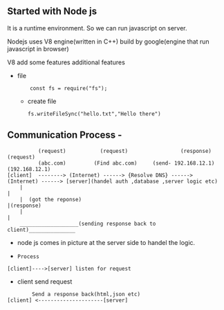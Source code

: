 ## Started with Node js

It is a runtime environment. So we can run javascript on server.

Nodejs uses V8 engine(written in C++) build by google(engine that run javascript in browser)

V8 add some features additional features

- file

  ```
      const fs = require("fs");
  ```

  - create file

    ```
    fs.writeFileSync("hello.txt","Hello there")
    ```

## Communication Process -

```
          (request)           (request)                 (response)             (request)
          (abc.com)         (Find abc.com)     (send- 192.168.12.1)     (192.168.12.1)
[client]  --------> (Internet) ------> {Resolve DNS} ------> (Internet) ------> [server](handel auth ,database ,server logic etc)
    |                                                                                                                       |
    |  (got the reponse)                                                                                          |(response)
    |                                                                                                                       |
    ___________________(sending response back to client)_______________
```

- node js comes in picture at the server side to handel the logic.

- `Process`

```
[client]---->[server] listen for request
```

- client send request

```
        Send a response back(html,json etc)
[client] <---------------------[server]
```
